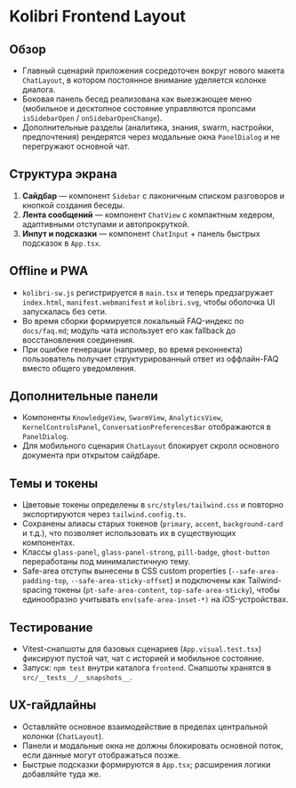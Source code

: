 # Kolibri Frontend Layout

## Обзор
- Главный сценарий приложения сосредоточен вокруг нового макета `ChatLayout`, в котором постоянное внимание уделяется колонке диалога.
- Боковая панель бесед реализована как выезжающее меню (мобильное и десктопное состояние управляются пропсами `isSidebarOpen` / `onSidebarOpenChange`).
- Дополнительные разделы (аналитика, знания, swarm, настройки, предпочтения) рендерятся через модальные окна `PanelDialog` и не перегружают основной чат.

## Структура экрана
1. **Сайдбар** — компонент `Sidebar` с лаконичным списком разговоров и кнопкой создания беседы.
2. **Лента сообщений** — компонент `ChatView` с компактным хедером, адаптивными отступами и автопрокруткой.
3. **Инпут и подсказки** — компонент `ChatInput` + панель быстрых подсказок в `App.tsx`.

## Offline и PWA
- `kolibri-sw.js` регистрируется в `main.tsx` и теперь предзагружает `index.html`, `manifest.webmanifest` и `kolibri.svg`, чтобы оболочка UI запускалась без сети.
- Во время сборки формируется локальный FAQ-индекс по `docs/faq.md`; модуль чата использует его как fallback до восстановления соединения.
- При ошибке генерации (например, во время реконнекта) пользователь получает структурированный ответ из оффлайн-FAQ вместо общего уведомления.

## Дополнительные панели
- Компоненты `KnowledgeView`, `SwarmView`, `AnalyticsView`, `KernelControlsPanel`, `ConversationPreferencesBar` отображаются в `PanelDialog`.
- Для мобильного сценария `ChatLayout` блокирует скролл основного документа при открытом сайдбаре.

## Темы и токены
- Цветовые токены определены в `src/styles/tailwind.css` и повторно экспортируются через `tailwind.config.ts`.
- Сохранены алиасы старых токенов (`primary`, `accent`, `background-card` и т.д.), что позволяет использовать их в существующих компонентах.
- Классы `glass-panel`, `glass-panel-strong`, `pill-badge`, `ghost-button` переработаны под минималистичную тему.
- Safe-area отступы вынесены в CSS custom properties (`--safe-area-padding-top`, `--safe-area-sticky-offset`) и подключены как Tailwind-spacing токены (`pt-safe-area-content`, `top-safe-area-sticky`), чтобы единообразно учитывать `env(safe-area-inset-*)` на iOS-устройствах.

## Тестирование
- Vitest-снапшоты для базовых сценариев (`App.visual.test.tsx`) фиксируют пустой чат, чат с историей и мобильное состояние.
- Запуск: `npm test` внутри каталога `frontend`. Снапшоты хранятся в `src/__tests__/__snapshots__`.

## UX-гайдлайны
- Оставляйте основное взаимодействие в пределах центральной колонки (`ChatLayout`).
- Панели и модальные окна не должны блокировать основной поток, если данные могут отображаться позже.
- Быстрые подсказки формируются в `App.tsx`; расширения логики добавляйте туда же.
